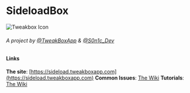 # SideloadBox
![Tweakbox Icon](https://sideload.tweakboxapp.com/cdn/fe3cd1fc2b2034d307a6298845e216c4.png)
###### A project by [@TweakBoxApp](https://twitter.com/TweakBoxApp) & [@S0n1c_Dev](https://twitter.com/S0n1c_Dev)


#### Links
**The site**: [https://sideload.tweakboxapp.com](https://sideload.tweakboxapp.com)
**Common Issues**: [The Wiki]()
**Tutorials**: [The Wiki]()
